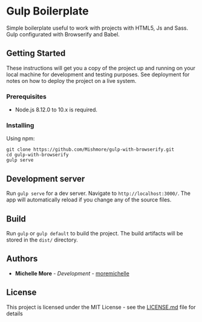 # Gulp Boilerplate

Simple boilerplate useful to work with projects with HTML5, Js and Sass.
Gulp configurated with Browserify and Babel.

## Getting Started

These instructions will get you a copy of the project up and running on your local machine for development and testing purposes. See deployment for notes on how to deploy the project on a live system.

### Prerequisites

- Node.js 8.12.0 to 10.x is required.

### Installing

Using npm:

```
git clone https://github.com/Mishmore/gulp-with-browserify.git
cd gulp-with-browserify
gulp serve
```

## Development server

Run `gulp serve` for a dev server. Navigate to `http://localhost:3000/`. The app will automatically reload if you change any of the source files.

## Build

Run `gulp` or `gulp default` to build the project. The build artifacts will be stored in the `dist/` directory.

## Authors

* **Michelle More** - *Development* - [moremichelle](https://github.com/moremichelle)

## License

This project is licensed under the MIT License - see the [LICENSE.md](LICENSE.md) file for details
